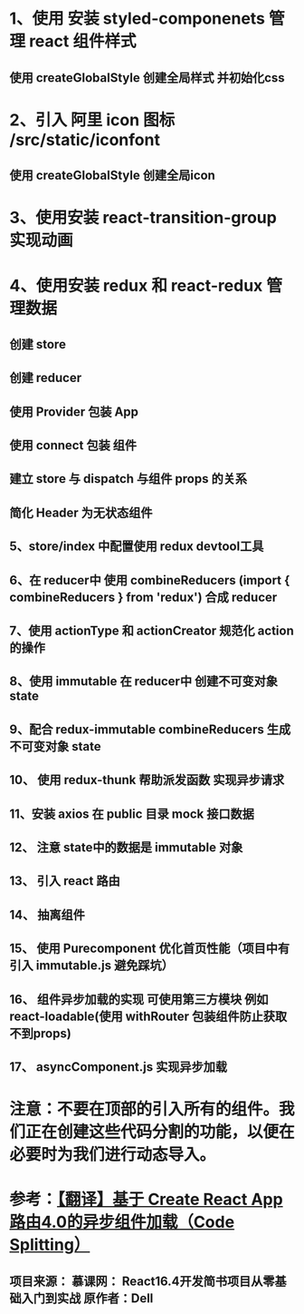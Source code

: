 # 1、使用 安装 styled-componenets 管理 react 组件样式
## 使用 createGlobalStyle 创建全局样式 并初始化css
# 2、引入 阿里 icon 图标 /src/static/iconfont 
## 使用 createGlobalStyle 创建全局icon
# 3、使用安装 react-transition-group 实现动画
# 4、使用安装 redux 和 react-redux 管理数据
## 创建 store
## 创建 reducer
## 使用 Provider 包装 App
## 使用 connect 包装 组件
## 建立 store 与 dispatch 与组件 props 的关系
## 简化 Header 为无状态组件
## 5、store/index 中配置使用 redux devtool工具 
## 6、在 reducer中 使用 combineReducers (import { combineReducers } from 'redux') 合成 reducer
## 7、使用 actionType 和 actionCreator 规范化 action 的操作
## 8、使用 immutable 在 reducer中  创建不可变对象 state
## 9、配合 redux-immutable combineReducers 生成 不可变对象 state
## 10、 使用 redux-thunk 帮助派发函数 实现异步请求
## 11、安装 axios 在 public 目录 mock 接口数据
## 12、 注意 state中的数据是 immutable 对象
## 13、 引入 react 路由
## 14、 抽离组件
## 15、 使用 Purecomponent 优化首页性能（项目中有引入 immutable.js 避免踩坑）
## 16、 组件异步加载的实现 可使用第三方模块 例如 react-loadable(使用 withRouter 包装组件防止获取不到props)
## 17、 asyncComponent.js 实现异步加载
# 注意：不要在顶部的引入所有的组件。我们正在创建这些代码分割的功能，以便在必要时为我们进行动态导入。
# 参考：[【翻译】基于 Create React App路由4.0的异步组件加载（Code Splitting）]("https://segmentfault.com/a/1190000010067597")

## 项目来源： 慕课网： React16.4开发简书项目从零基础入门到实战 原作者：Dell